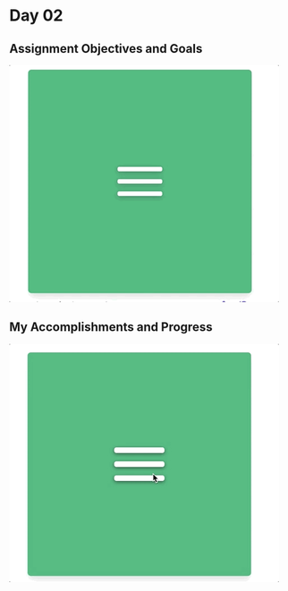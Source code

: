 # Day 02

## Assignment Objectives and Goals

![day2task](./assets/day2Q.gif)

## My Accomplishments and Progress

![finalresult](./assets/result.gif)
